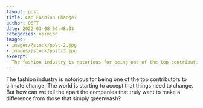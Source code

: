 ```yaml
---
layout: post
title: Can Fashion Change?
author: OSFT
date: 2022-03-08 06:48:03
categories: opinion
images:
- images/@stock/post-2.jpg
- images/@stock/post-3.jpg
excerpt:
  The fashion industry is notorious for being one of the top contributors to climate change. The world is starting to accept that things need to change. But how can we tell the apart the companies that truly want to make a difference from those that simply greenwash?
---
```


The fashion industry is notorious for being one of the top contributors to climate change. The world is starting to accept that things need to change. But how can we tell the apart the companies that truly want to make a difference from those that simply greenwash?
